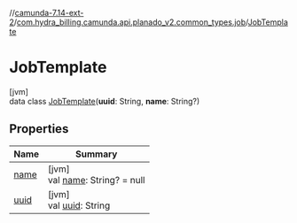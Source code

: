 //[camunda-7.14-ext-2](../../../index.md)/[com.hydra_billing.camunda.api.planado_v2.common_types.job](../index.md)/[JobTemplate](index.md)

# JobTemplate

[jvm]\
data class [JobTemplate](index.md)(**uuid**: String, **name**: String?)

## Properties

| Name | Summary |
|---|---|
| [name](name.md) | [jvm]<br>val [name](name.md): String? = null |
| [uuid](uuid.md) | [jvm]<br>val [uuid](uuid.md): String |
